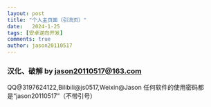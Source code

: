 ```yaml
---
layout: post
title: "个人主页面（引流页）"
date:   2024-1-25
tags: [安卓逆向开发]
comments: true
author: jason20110517
---
```

### 汉化、破解 by jason20110517@163.com
QQ@3197624122,Bilibili@js0517,Weixin@Jason
任何软件的使用密码都是“jason20110517”（不带引号）
